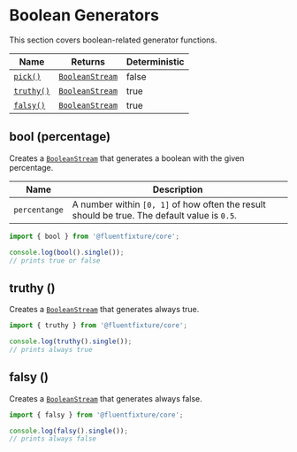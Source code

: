 # Boolean Generators

This section covers boolean-related generator functions.

<table><thead><tr><th>Name</th><th>Returns</th><th data-type="checkbox">Deterministic</th></tr></thead><tbody><tr><td><a href="boolean-generators.md#bool-percentage"><code>pick()</code></a></td><td><a href="broken-reference"><code>BooleanStream</code></a></td><td>false</td></tr><tr><td><a href="boolean-generators.md#truthy"><code>truthy()</code></a></td><td><a href="broken-reference"><code>BooleanStream</code></a></td><td>true</td></tr><tr><td><a href="boolean-generators.md#falsy"><code>falsy()</code></a></td><td><a href="broken-reference"><code>BooleanStream</code></a></td><td>true</td></tr></tbody></table>

## bool (percentage)

Creates a [`BooleanStream`](broken-reference) that generates a boolean with the given percentage.

| Name          | Description                                                                                  |
| ------------- | -------------------------------------------------------------------------------------------- |
| `percentange` | A number within `[0, 1]` of how often the result should be true. The default value is `0.5`. |

```typescript
import { bool } from '@fluentfixture/core';

console.log(bool().single()); 
// prints true or false
```

## truthy ()

Creates a [`BooleanStream`](broken-reference) that generates always true.

```typescript
import { truthy } from '@fluentfixture/core';

console.log(truthy().single()); 
// prints always true
```

## falsy ()

Creates a [`BooleanStream`](broken-reference) that generates always false.

```typescript
import { falsy } from '@fluentfixture/core';

console.log(falsy().single()); 
// prints always false
```
